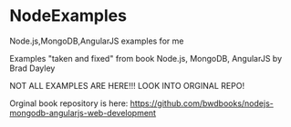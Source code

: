 # NodeExamples
Node.js,MongoDB,AngularJS examples for me

Examples "taken and fixed" from book Node.js, MongoDB, AngularJS by Brad Dayley

NOT ALL EXAMPLES ARE HERE!!! LOOK INTO ORGINAL REPO!

Orginal book repository is here: https://github.com/bwdbooks/nodejs-mongodb-angularjs-web-development
